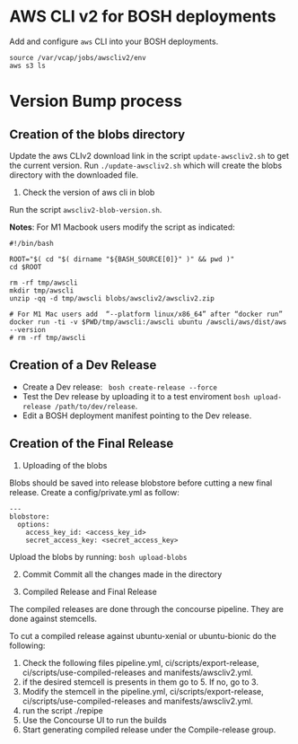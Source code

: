 # AWS CLI v2 for BOSH deployments

Add and configure `aws` CLI into your BOSH deployments.

```plain
source /var/vcap/jobs/awscliv2/env
aws s3 ls
```

# Version Bump process

## Creation of the blobs directory

Update the aws CLIv2 download link in the script `update-awscliv2.sh` to get the current version.
Run ```./update-awscliv2.sh``` which will create the blobs directory with the downloaded file.

1. Check the version of aws cli in blob

Run the script `awscliv2-blob-version.sh`.

**Notes**:
For M1 Macbook users modify the script as indicated:

```plain
#!/bin/bash

ROOT="$( cd "$( dirname "${BASH_SOURCE[0]}" )" && pwd )"
cd $ROOT

rm -rf tmp/awscli
mkdir tmp/awscli
unzip -qq -d tmp/awscli blobs/awscliv2/awscliv2.zip

# For M1 Mac users add  “--platform linux/x86_64” after “docker run”
docker run -ti -v $PWD/tmp/awscli:/awscli ubuntu /awscli/aws/dist/aws --version
# rm -rf tmp/awscli
```

## Creation of a Dev Release

* Create a Dev release: ``` bosh create-release --force```
* Test the Dev release by uploading it to a test enviroment ```bosh upload-release /path/to/dev/release```. 
* Edit a BOSH deployment manifest pointing to the Dev release. 


## Creation of the Final Release

1. Uploading of the blobs

Blobs should be saved into release blobstore before cutting a new final release.
Create a config/private.yml as follow:
```plain
---
blobstore:
  options:
    access_key_id: <access_key_id>
    secret_access_key: <secret_access_key>
```
Upload the blobs by running: ```bosh upload-blobs```

2. Commit 
Commit all the changes made in the directory


3. Compiled Release and Final Release

The compiled releases are done through the concourse pipeline. They are done against stemcells.

To cut a compiled release against ubuntu-xenial or ubuntu-bionic do the following:
1. Check the following files pipeline.yml, ci/scripts/export-release, ci/scripts/use-compiled-releases and manifests/awscliv2.yml.
2. if the desired stemcell is presents in them go to 5. If no, go to 3.
3. Modify the stemcell in the pipeline.yml, ci/scripts/export-release, ci/scripts/use-compiled-releases and manifests/awscliv2.yml.
4. run the script ./repipe
5. Use the Concourse UI to run the builds
6. Start generating compiled release under the Compile-release group.

 
